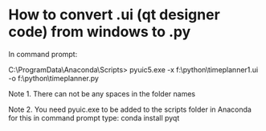 # How to convert .ui (qt designer code) from windows to .py

In command prompt:

C:\ProgramData\Anaconda\Scripts> pyuic5.exe -x f:\python\timeplanner1.ui -o f:\python\timeplanner.py

Note 1. There can not be any spaces in the folder names

Note 2. You need pyuic.exe to be added to the scripts folder in Anaconda
for this in command prompt type:
conda install pyqt
